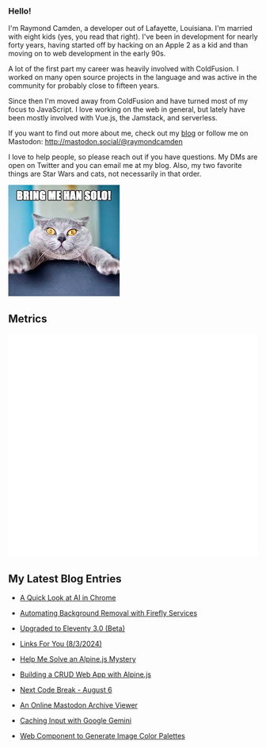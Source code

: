 ### Hello!

I'm Raymond Camden, a developer out of Lafayette, Louisiana. I'm married with eight kids (yes, you read that right). I've been in development for nearly forty years, having started off by hacking on an Apple 2 as a kid and than moving on to web development in the early 90s.

A lot of the first part my career was heavily involved with ColdFusion. I worked on many open source projects in the language and was active in the community for probably close to fifteen years. 

Since then I'm moved away from ColdFusion and have turned most of my focus to JavaScript. I love working on the web in general, but lately have been mostly involved with Vue.js, the Jamstack, and serverless. 

If you want to find out more about me, check out my [blog](https://www.raymondcamden.com) or follow me on Mastodon: <http://mastodon.social/@raymondcamden>

I love to help people, so please reach out if you have questions. My DMs are open on Twitter and you can email me at my blog. Also, my two favorite things are Star Wars and cats, not necessarily in that order.

![Star Wars cat](https://raw.githubusercontent.com/cfjedimaster/cfjedimaster/master/cat.jpg)

## Metrics

<picture>
  <img src="/github-metrics.svg" alt="Metrics">
</picture>

<!-- RSS -->
## My Latest Blog Entries

* [A Quick Look at AI in Chrome](https://www.raymondcamden.com/2024/08/13/a-quick-look-at-ai-in-chrome)

* [Automating Background Removal with Firefly Services](https://www.raymondcamden.com/2024/08/08/automating-background-removal-with-firefly-services)

* [Upgraded to Eleventy 3.0 (Beta)](https://www.raymondcamden.com/2024/08/05/upgraded-to-eleventy-30-beta)

* [Links For You (8/3/2024)](https://www.raymondcamden.com/2024/08/03/links-for-you)

* [Help Me Solve an Alpine.js Mystery](https://www.raymondcamden.com/2024/08/01/help-me-solve-an-alpinejs-mystery)

* [Building a CRUD Web App with Alpine.js](https://www.raymondcamden.com/2024/07/31/building-a-crud-web-app-with-alpinejs)

* [Next Code Break - August 6](https://www.raymondcamden.com/2024/07/30/next-code-break-august-6)

* [An Online Mastodon Archive Viewer](https://www.raymondcamden.com/2024/07/21/an-online-mastodon-archive-viewer)

* [Caching Input with Google Gemini](https://www.raymondcamden.com/2024/07/19/caching-input-with-google-gemini)

* [Web Component to Generate Image Color Palettes](https://www.raymondcamden.com/2024/07/16/web-component-to-generate-image-color-palettes)

<!-- ENDRSS -->

